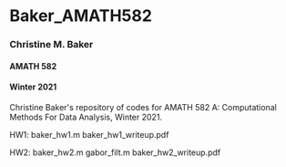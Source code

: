 # Baker_AMATH582
### Christine M. Baker
#### AMATH 582
#### Winter 2021
Christine Baker's repository of codes for AMATH 582 A: Computational Methods For Data Analysis, Winter 2021.

HW1:
baker_hw1.m
baker_hw1_writeup.pdf

HW2:
baker_hw2.m
gabor_filt.m
baker_hw2_writeup.pdf
